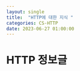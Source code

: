 ```yaml
---
layout: single
title:  "HTTP에 대한 지식 "
categories: CS-HTTP
date: 2023-06-27 01:00:00
---
```


# HTTP 정보글
